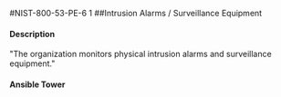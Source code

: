 #NIST-800-53-PE-6 1
##Intrusion Alarms / Surveillance Equipment
#### Description
"The organization monitors physical intrusion alarms and surveillance equipment."
#### Ansible Tower


